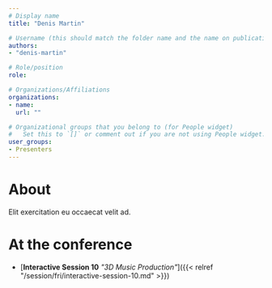 ```yaml
---
# Display name
title: "Denis Martin"

# Username (this should match the folder name and the name on publications)
authors:
- "denis-martin"

# Role/position
role:

# Organizations/Affiliations
organizations:
- name: 
  url: ""

# Organizational groups that you belong to (for People widget)
#   Set this to `[]` or comment out if you are not using People widget.
user_groups:
- Presenters
---
```


# About

Elit exercitation eu occaecat velit ad.

# At the conference

- [**Interactive Session 10** *"3D Music Production"*]({{< relref "/session/fri/interactive-session-10.md" >}})